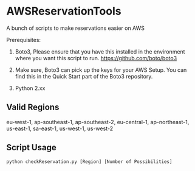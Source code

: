 # AWSReservationTools
A bunch of scripts to make reservations easier on AWS

Prerequisites:

1. Boto3, Please ensure that you have this installed in the environment where you want this script to run. https://github.com/boto/boto3 

2. Make sure, Boto3 can pick up the keys for your AWS Setup. You can find this in the Quick Start part of the Boto3 repository.

3. Python 2.xx

Valid Regions
------------- 
eu-west-1, ap-southeast-1, ap-southeast-2, eu-central-1, ap-northeast-1, us-east-1, sa-east-1, us-west-1, us-west-2

Script Usage
------------- 
```
python checkReservation.py [Region] [Number of Possibilities]
```
